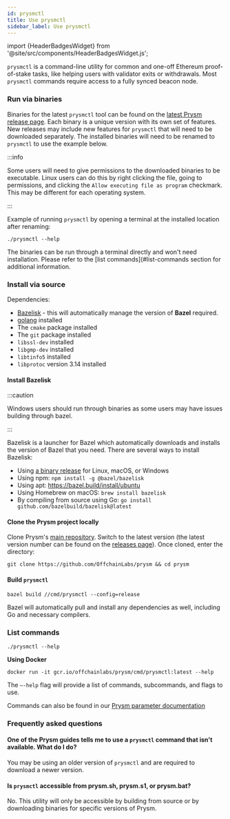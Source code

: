 ```yaml
---
id: prysmctl
title: Use prysmctl
sidebar_label: Use prysmctl
---
```


import {HeaderBadgesWidget} from '@site/src/components/HeaderBadgesWidget.js';

<HeaderBadgesWidget commaDelimitedContributors="James"/>

`prysmctl` is a command-line utility for common and one-off Ethereum proof-of-stake tasks, like helping users with validator exits or withdrawals. Most `prysmctl` commands require access to a fully synced beacon node.


### Run via binaries

Binaries for the latest `prysmctl` tool can be found on the [latest Prysm release page](https://github.com/OffchainLabs/prysm/releases). Each binary is a unique version with its own set of features. New releases may include new features for `prysmctl` that will need to be downloaded separately. The installed binaries will need to be renamed to `prysmctl` to use the example below. 

:::info

Some users will need to give permissions to the downloaded binaries to be executable. Linux users can do this by right clicking the file, going to permissions, and clicking the `Allow executing file as program` checkmark. This may be different for each operating system.

:::

Example of running `prysmctl` by opening a terminal at the installed location after renaming:
```
./prysmctl --help
```

The binaries can be run through a terminal directly and won't need installation. Please refer to the [list commands](#list-commands section for additional information. 

### Install via source

Dependencies:

- [Bazelisk](https://bazel.build/install/bazelisk) - this will automatically manage the version of **Bazel** required.
- [golang](https://go.dev/) installed
- The `cmake` package installed
- The `git` package installed
- `libssl-dev` installed
- `libgmp-dev` installed
- `libtinfo5` installed
- `libprotoc` version 3.14 installed

#### Install Bazelisk

:::caution

Windows users should run through binaries as some users may have issues building through bazel. 

:::

Bazelisk is a launcher for Bazel which automatically downloads and installs the version of Bazel that you need. There are several ways to install Bazelisk:

- Using [a binary release](https://github.com/bazelbuild/bazelisk/releases) for Linux, macOS, or Windows
- Using npm: `npm install -g @bazel/bazelisk`
- Using apt: https://bazel.build/install/ubuntu
- Using Homebrew on macOS: `brew install bazelisk`
- By compiling from source using Go: `go install github.com/bazelbuild/bazelisk@latest`

#### Clone the Prysm project locally

Clone Prysm's [main repository](https://github.com/OffchainLabs/prysm). Switch to the latest version (the latest version number can be found on the [releases page](https://github.com/OffchainLabs/prysm/releases)). Once cloned, enter the directory:

```
git clone https://github.com/OffchainLabs/prysm && cd prysm
``````

#### Build `prysmctl`

```
bazel build //cmd/prysmctl --config=release
```

Bazel will automatically pull and install any dependencies as well, including Go and necessary compilers.

### List commands

```
./prysmctl --help
```

**Using Docker**
```
docker run -it gcr.io/offchainlabs/prysm/cmd/prysmctl:latest --help
```

The `—-help` flag will provide a list of commands, subcommands, and flags to use.

Commands can also be found in our [Prysm parameter documentation](/configure-prysm/command-line-options.md)

### Frequently asked questions

#### One of the Prysm guides tells me to use a `prysmctl` command that isn't available. What do I do?
You may be using an older version of `prysmctl` and are required to download a newer version. 

#### Is `prysmctl` accessible from prysm.sh, prysm.s1, or prysm.bat?
No. This utility will only be accessible by building from source or by downloading binaries for specific versions of Prysm.

